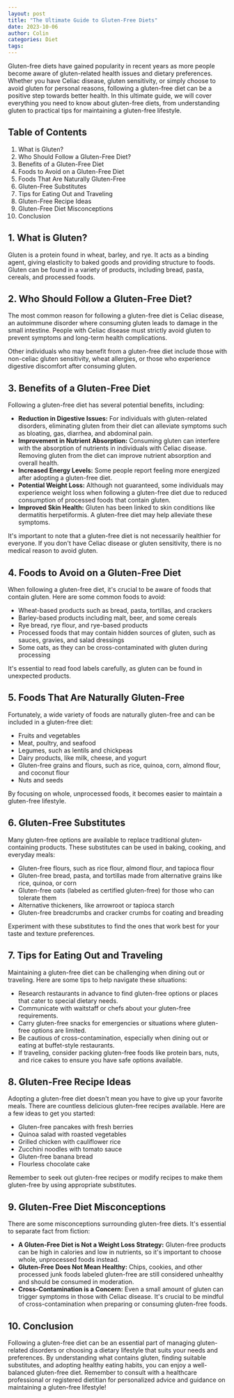 ```yaml
---
layout: post
title: "The Ultimate Guide to Gluten-Free Diets"
date: 2023-10-06
author: Colin
categories: Diet
tags: 
---
```


Gluten-free diets have gained popularity in recent years as more people become aware of gluten-related health issues and dietary preferences. Whether you have Celiac disease, gluten sensitivity, or simply choose to avoid gluten for personal reasons, following a gluten-free diet can be a positive step towards better health. In this ultimate guide, we will cover everything you need to know about gluten-free diets, from understanding gluten to practical tips for maintaining a gluten-free lifestyle.

## Table of Contents

1. What is Gluten?
2. Who Should Follow a Gluten-Free Diet?
3. Benefits of a Gluten-Free Diet
4. Foods to Avoid on a Gluten-Free Diet
5. Foods That Are Naturally Gluten-Free
6. Gluten-Free Substitutes
7. Tips for Eating Out and Traveling
8. Gluten-Free Recipe Ideas
9. Gluten-Free Diet Misconceptions
10. Conclusion

## 1. What is Gluten?

Gluten is a protein found in wheat, barley, and rye. It acts as a binding agent, giving elasticity to baked goods and providing structure to foods. Gluten can be found in a variety of products, including bread, pasta, cereals, and processed foods.

## 2. Who Should Follow a Gluten-Free Diet?

The most common reason for following a gluten-free diet is Celiac disease, an autoimmune disorder where consuming gluten leads to damage in the small intestine. People with Celiac disease must strictly avoid gluten to prevent symptoms and long-term health complications.

Other individuals who may benefit from a gluten-free diet include those with non-celiac gluten sensitivity, wheat allergies, or those who experience digestive discomfort after consuming gluten.

## 3. Benefits of a Gluten-Free Diet

Following a gluten-free diet has several potential benefits, including:

- **Reduction in Digestive Issues:** For individuals with gluten-related disorders, eliminating gluten from their diet can alleviate symptoms such as bloating, gas, diarrhea, and abdominal pain.
- **Improvement in Nutrient Absorption:** Consuming gluten can interfere with the absorption of nutrients in individuals with Celiac disease. Removing gluten from the diet can improve nutrient absorption and overall health.
- **Increased Energy Levels:** Some people report feeling more energized after adopting a gluten-free diet.
- **Potential Weight Loss:** Although not guaranteed, some individuals may experience weight loss when following a gluten-free diet due to reduced consumption of processed foods that contain gluten.
- **Improved Skin Health:** Gluten has been linked to skin conditions like dermatitis herpetiformis. A gluten-free diet may help alleviate these symptoms.

It's important to note that a gluten-free diet is not necessarily healthier for everyone. If you don't have Celiac disease or gluten sensitivity, there is no medical reason to avoid gluten.

## 4. Foods to Avoid on a Gluten-Free Diet

When following a gluten-free diet, it's crucial to be aware of foods that contain gluten. Here are some common foods to avoid:

- Wheat-based products such as bread, pasta, tortillas, and crackers
- Barley-based products including malt, beer, and some cereals
- Rye bread, rye flour, and rye-based products
- Processed foods that may contain hidden sources of gluten, such as sauces, gravies, and salad dressings
- Some oats, as they can be cross-contaminated with gluten during processing

It's essential to read food labels carefully, as gluten can be found in unexpected products.

## 5. Foods That Are Naturally Gluten-Free

Fortunately, a wide variety of foods are naturally gluten-free and can be included in a gluten-free diet:

- Fruits and vegetables
- Meat, poultry, and seafood
- Legumes, such as lentils and chickpeas
- Dairy products, like milk, cheese, and yogurt
- Gluten-free grains and flours, such as rice, quinoa, corn, almond flour, and coconut flour
- Nuts and seeds

By focusing on whole, unprocessed foods, it becomes easier to maintain a gluten-free lifestyle.

## 6. Gluten-Free Substitutes

Many gluten-free options are available to replace traditional gluten-containing products. These substitutes can be used in baking, cooking, and everyday meals:

- Gluten-free flours, such as rice flour, almond flour, and tapioca flour
- Gluten-free bread, pasta, and tortillas made from alternative grains like rice, quinoa, or corn
- Gluten-free oats (labeled as certified gluten-free) for those who can tolerate them
- Alternative thickeners, like arrowroot or tapioca starch
- Gluten-free breadcrumbs and cracker crumbs for coating and breading

Experiment with these substitutes to find the ones that work best for your taste and texture preferences.

## 7. Tips for Eating Out and Traveling

Maintaining a gluten-free diet can be challenging when dining out or traveling. Here are some tips to help navigate these situations:

- Research restaurants in advance to find gluten-free options or places that cater to special dietary needs.
- Communicate with waitstaff or chefs about your gluten-free requirements.
- Carry gluten-free snacks for emergencies or situations where gluten-free options are limited.
- Be cautious of cross-contamination, especially when dining out or eating at buffet-style restaurants.
- If traveling, consider packing gluten-free foods like protein bars, nuts, and rice cakes to ensure you have safe options available.

## 8. Gluten-Free Recipe Ideas

Adopting a gluten-free diet doesn't mean you have to give up your favorite meals. There are countless delicious gluten-free recipes available. Here are a few ideas to get you started:

- Gluten-free pancakes with fresh berries
- Quinoa salad with roasted vegetables
- Grilled chicken with cauliflower rice
- Zucchini noodles with tomato sauce
- Gluten-free banana bread
- Flourless chocolate cake

Remember to seek out gluten-free recipes or modify recipes to make them gluten-free by using appropriate substitutes.

## 9. Gluten-Free Diet Misconceptions

There are some misconceptions surrounding gluten-free diets. It's essential to separate fact from fiction:

- **A Gluten-Free Diet is Not a Weight Loss Strategy:** Gluten-free products can be high in calories and low in nutrients, so it's important to choose whole, unprocessed foods instead.
- **Gluten-Free Does Not Mean Healthy:** Chips, cookies, and other processed junk foods labeled gluten-free are still considered unhealthy and should be consumed in moderation.
- **Cross-Contamination is a Concern:** Even a small amount of gluten can trigger symptoms in those with Celiac disease. It's crucial to be mindful of cross-contamination when preparing or consuming gluten-free foods.

## 10. Conclusion

Following a gluten-free diet can be an essential part of managing gluten-related disorders or choosing a dietary lifestyle that suits your needs and preferences. By understanding what contains gluten, finding suitable substitutes, and adopting healthy eating habits, you can enjoy a well-balanced gluten-free diet. Remember to consult with a healthcare professional or registered dietitian for personalized advice and guidance on maintaining a gluten-free lifestyle!